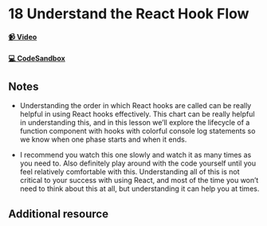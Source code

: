 # 18 Understand the React Hook Flow

#### [📹 Video]()

#### [💻 CodeSandbox](https://codesandbox.io/s/github/kentcdodds/beginners-guide-to-react/tree/codesandbox/18-hook-flow?from-embed)

## Notes

- Understanding the order in which React hooks are called can be really helpful in using React hooks effectively. This chart can be really helpful in understanding this, and in this lesson we’ll explore the lifecycle of a function component with hooks with colorful console log statements so we know when one phase starts and when it ends.

- I recommend you watch this one slowly and watch it as many times as you need to. Also definitely play around with the code yourself until you feel relatively comfortable with this. Understanding all of this is not critical to your success with using React, and most of the time you won’t need to think about this at all, but understanding it can help you at times.

## Additional resource
